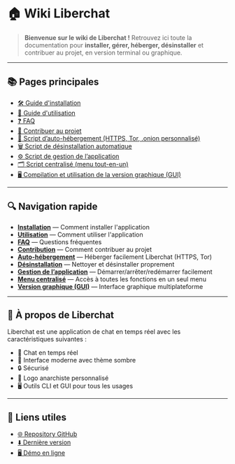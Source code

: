 # 🏠 Wiki Liberchat

> **Bienvenue sur le wiki de Liberchat !**
> Retrouvez ici toute la documentation pour **installer, gérer, héberger, désinstaller** et contribuer au projet, en version terminal ou graphique.

---

## 📚 Pages principales

- [🛠️ Guide d'installation](Installation.md)
- [📖 Guide d'utilisation](Utilisation.md)
- [❓ FAQ](FAQ.md)
- [🤝 Contribuer au projet](Contribution.md)
- [🚀 Script d’auto-hébergement (HTTPS, Tor, .onion personnalisé)](auto_hebergement.md)
- [🗑️ Script de désinstallation automatique](auto_degrage.md)
- [⚙️ Script de gestion de l’application](auto_gestion.md)
- [🗂️ Script centralisé (menu tout-en-un)](liberchat_central.md)
- [🖥️ Compilation et utilisation de la version graphique (GUI)](build_gui.md)

---

## 🔍 Navigation rapide

- **[Installation](Installation.md)** — Comment installer l'application
- **[Utilisation](Utilisation.md)** — Comment utiliser l'application
- **[FAQ](FAQ.md)** — Questions fréquentes
- **[Contribution](Contribution.md)** — Comment contribuer au projet
- **[Auto-hébergement](auto_hebergement.md)** — Héberger facilement Liberchat (HTTPS, Tor)
- **[Désinstallation](auto_degrage.md)** — Nettoyer et désinstaller proprement
- **[Gestion de l’application](auto_gestion.md)** — Démarrer/arrêter/redémarrer facilement
- **[Menu centralisé](liberchat_central.md)** — Accès à toutes les fonctions en un seul menu
- **[Version graphique (GUI)](build_gui.md)** — Interface graphique multiplateforme

---

## 📱 À propos de Liberchat

Liberchat est une application de chat en temps réel avec les caractéristiques suivantes :
- 💬 Chat en temps réel
- 🎨 Interface moderne avec thème sombre
- 🔒 Sécurisé
- 🎯 Logo anarchiste personnalisé
- 🖥️ Outils CLI et GUI pour tous les usages

---

## 🔗 Liens utiles

- [🌐 Repository GitHub](https://github.com/AnARCHIS12/Liberchat-3.0)
- [⬇️ Dernière version](https://github.com/AnARCHIS12/Liberchat-3.0/releases/latest)
- [🖥️ Démo en ligne](https://liberchat-3-0-1.onrender.com/)
